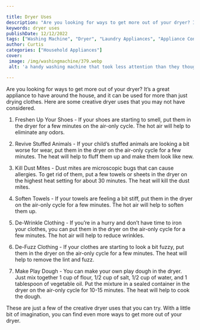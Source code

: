 ```yaml
---

title: Dryer Uses
description: "Are you looking for ways to get more out of your dryer? It’s a great appliance to have around the house, and it can be used for mo...keep going and find out"
keywords: dryer uses
publishDate: 12/12/2022
tags: ["Washing Machine", "Dryer", "Laundry Appliances", "Appliance Consumption"]
author: Curtis
categories: ["Household Appliances"]
cover: 
 image: /img/washingmachine/379.webp
 alt: 'a handy washing machine that took less attention than they thought'

---
```


Are you looking for ways to get more out of your dryer? It’s a great appliance to have around the house, and it can be used for more than just drying clothes. Here are some creative dryer uses that you may not have considered.

1. Freshen Up Your Shoes - If your shoes are starting to smell, put them in the dryer for a few minutes on the air-only cycle. The hot air will help to eliminate any odors.

2. Revive Stuffed Animals - If your child’s stuffed animals are looking a bit worse for wear, put them in the dryer on the air-only cycle for a few minutes. The heat will help to fluff them up and make them look like new.

3. Kill Dust Mites - Dust mites are microscopic bugs that can cause allergies. To get rid of them, put a few towels or sheets in the dryer on the highest heat setting for about 30 minutes. The heat will kill the dust mites.

4. Soften Towels - If your towels are feeling a bit stiff, put them in the dryer on the air-only cycle for a few minutes. The hot air will help to soften them up.

5. De-Wrinkle Clothing - If you’re in a hurry and don’t have time to iron your clothes, you can put them in the dryer on the air-only cycle for a few minutes. The hot air will help to reduce wrinkles.

6. De-Fuzz Clothing - If your clothes are starting to look a bit fuzzy, put them in the dryer on the air-only cycle for a few minutes. The heat will help to remove the lint and fuzz.

7. Make Play Dough - You can make your own play dough in the dryer. Just mix together 1 cup of flour, 1/2 cup of salt, 1/2 cup of water, and 1 tablespoon of vegetable oil. Put the mixture in a sealed container in the dryer on the air-only cycle for 10-15 minutes. The heat will help to cook the dough.

These are just a few of the creative dryer uses that you can try. With a little bit of imagination, you can find even more ways to get more out of your dryer.
